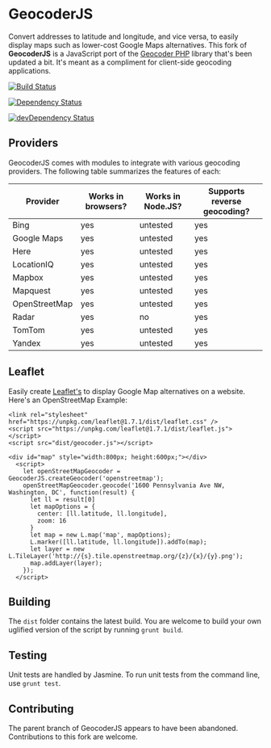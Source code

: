 GeocoderJS
==========

Convert addresses to latitude and longitude, and vice versa, to easily display maps such as lower-cost Google Maps 
alternatives. This fork of **GeocoderJS** is a JavaScript port of the [Geocoder PHP](http://geocoder-php.org/Geocoder/) 
library that's been updated a bit. It's meant as a compliment for client-side geocoding applications.

[![Build
Status](https://travis-ci.org/ecomrick77/geocoder-js.svg?branch=master)](https://travis-ci.org/geocoder-php/geocoder-js)

[![Dependency Status](https://david-dm.org/ecomrick77/geocoder-js.png)](https://david-dm.org/geocoder-php/geocoder-js)

[![devDependency Status](https://david-dm.org/ecomrick77/geocoder-js/dev-status.png)](https://david-dm.org/geocoder-php/geocoder-js#info=devDependencies)

Providers
---------

GeocoderJS comes with modules to integrate with various geocoding providers.
The following table summarizes the features of each:

<table>
  <thead>
    <tr>
      <th>Provider</th>
      <th>Works in browsers?</th>
      <th>Works in Node.JS?</th>
      <th>Supports reverse geocoding?</th>
    </tr>
  </thead>
  <tbody>
    <tr>
      <td>Bing</td>
      <td>yes</td>
      <td>untested</td>
      <td>yes</td>
    </tr>
    <tr>
      <td>Google Maps</td>
      <td>yes</td>
      <td>untested</td>
      <td>yes</td>
    </tr>
    <tr>
      <td>Here</td>
      <td>yes</td>
      <td>untested</td>
      <td>yes</td>
    </tr>
    <tr>
      <td>LocationIQ</td>
      <td>yes</td>
      <td>untested</td>
      <td>yes</td>
    </tr>
    <tr>
      <td>Mapbox</td>
      <td>yes</td>
      <td>untested</td>
      <td>yes</td>
    </tr>
    <tr>
      <td>Mapquest</td>
      <td>yes</td>
      <td>untested</td>
      <td>yes</td>
    </tr>
    <tr>
      <td>OpenStreetMap</td>
      <td>yes</td>
      <td>untested</td>
      <td>yes</td>
    </tr>
    <tr>
      <td>Radar</td>
      <td>yes</td>
      <td>no</td>
      <td>yes</td>
    </tr>
    <tr>
      <td>TomTom</td>
      <td>yes</td>
      <td>untested</td>
      <td>yes</td>
    </tr>
    <tr>
      <td>Yandex</td>
      <td>yes</td>
      <td>untested</td>
      <td>yes</td>
    </tr>
  </tbody>
</table>

Leaflet
---------
Easily create [Leaflet's](https://leafletjs.com) to display Google Map alternatives on a website. 
Here's an OpenStreetMap Example:
```
<link rel="stylesheet" href="https://unpkg.com/leaflet@1.7.1/dist/leaflet.css" />
<script src="https://unpkg.com/leaflet@1.7.1/dist/leaflet.js"></script>
<script src="dist/geocoder.js"></script>
```
```
<div id="map" style="width:800px; height:600px;"></div>
  <script>
    let openStreetMapGeocoder = GeocoderJS.createGeocoder('openstreetmap');
    openStreetMapGeocoder.geocode('1600 Pennsylvania Ave NW, Washington, DC', function(result) {
      let ll = result[0]
      let mapOptions = {
        center: [ll.latitude, ll.longitude],
        zoom: 16
      }
      let map = new L.map('map', mapOptions);
      L.marker([ll.latitude, ll.longitude]).addTo(map);
      let layer = new L.TileLayer('http://{s}.tile.openstreetmap.org/{z}/{x}/{y}.png');
      map.addLayer(layer);
    });
  </script>
```


Building
--------

The `dist` folder contains the latest build. You are welcome to build your own uglified version of the script by running `grunt build`.

Testing
-------

Unit tests are handled by Jasmine. To run unit tests from the command line, use `grunt test`.

Contributing
------------

The parent branch of GeocoderJS appears to have been abandoned. 
Contributions to this fork are welcome.

